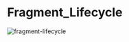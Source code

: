 # Fragment_Lifecycle
![fragment-lifecycle](https://user-images.githubusercontent.com/110696633/194204493-2341c3df-0641-43d5-aba3-eb58001db6d6.png)
